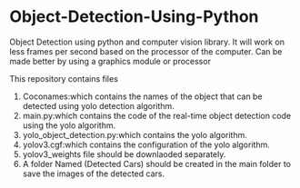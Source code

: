 # Object-Detection-Using-Python
Object Detection using python and computer vision library.
It will work on less frames per second based on the processor of the computer.
Can be made better by using a graphics module or processor

This repository contains files
1. Coconames:which contains the names of the object that can be detected using yolo detection algorithm.
2. main.py:which contains the code of the real-time object detection code using the yolo algorithm.
3. yolo_object_detection.py:which contains the yolo algorithm.
4. yolov3.cgf:which contains the configuration of the yolo algorithm.
5. yolov3_weights file should be downlaoded separately.
6. A folder Named (Detected Cars) should be created in the main folder to save the images of the detected cars.
